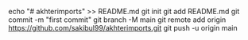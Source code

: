 echo "# akhterimports" >> README.md
git init
git add README.md
git commit -m "first commit"
git branch -M main
git remote add origin https://github.com/sakibul99/akhterimports.git
git push -u origin main
